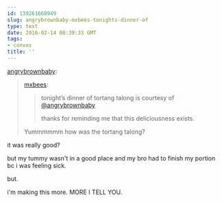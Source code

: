 ```yaml
---
id: 139261668949
slug: angrybrownbaby-mxbees-tonights-dinner-of
type: text
date: 2016-02-14 00:39:33 GMT
tags:
- convos
title: ''
---
```

<p><a class="tumblr_blog" href="http://angrybrownbaby.tumblr.com/post/139261561279">angrybrownbaby</a>:</p>
<blockquote>
<p><a class="tumblr_blog" href="http://mxbees.tumblr.com/post/139254653089">mxbees</a>:</p>
<blockquote>
<p>tonight’s dinner of tortang talong is courtesy of <a class="tumblelog" href="http://tmblr.co/mP3M9zZwFjPr46FPtpN2PEg">@angrybrownbaby</a></p>

<p>thanks for reminding me that this deliciousness exists.</p>
</blockquote>
<p>Yummmmmm how was the tortang talong?</p>
</blockquote>

it was really good?

but my tummy wasn't in a good place and my bro had to finish my portion bc i was feeling sick.

but.

i'm making this more. MORE I TELL YOU.  